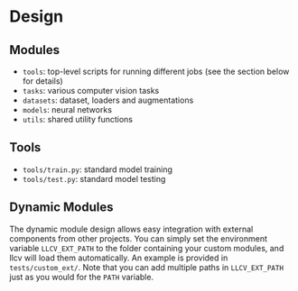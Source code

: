 # Design

## Modules

- `tools`: top-level scripts for running different jobs (see the section below for details)
- `tasks`: various computer vision tasks
- `datasets`: dataset, loaders and augmentations
- `models`: neural networks
- `utils`: shared utility functions

## Tools
- `tools/train.py`: standard model training
- `tools/test.py`: standard model testing

## Dynamic Modules

The dynamic module design allows easy integration with external components from other projects. You can simply set the environment variable `LLCV_EXT_PATH` to the folder containing your custom modules, and llcv will load them automatically. An example is provided in `tests/custom_ext/`. Note that you can add multiple paths in `LLCV_EXT_PATH` just as you would for the `PATH` variable.
